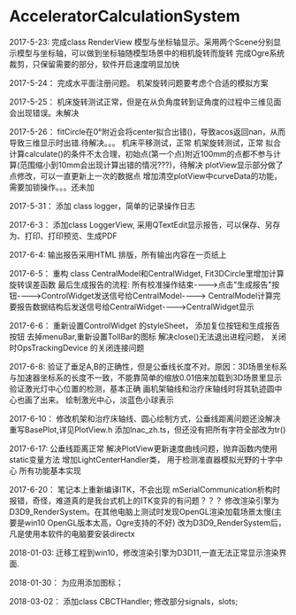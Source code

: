 # AcceleratorCalculationSystem
2017-5-23:  完成class RenderView 模型与坐标轴显示。采用两个Scene分别显示模型与坐标轴，可以做到坐标轴随模型场景中的相机旋转而旋转
			完成Ogre系统裁剪，只保留需要的部分，软件开启速度明显加快
			
2017-5-24： 完成水平面注册问题。
			机架旋转问题要考虑个合适的模拟方案
			
2017-5-25： 机床旋转测试正常，但是在从负角度转到证角度的过程中三维见面会出现错误。未解决

2017-5-26： fitCircle在0°附近会将center拟合出错()，导致acos返回nan，从而导致三维显示时出错.待解决。。。
			机床平移测试，正常
			机架旋转测试，正常
			拟合计算calculate()的条件不太合理，初始点(第一个点)附近100mm的点都不参与计算(范围缩小到10mm会出现计算出错的情况???)，待解决
			plotView显示部分做了点修改，可以一直更新上一次的数据点
			增加清空plotView中curveData的功能，需要加锁操作。。。还未加

2017-5-31： 添加 class logger，简单的记录操作日志

2017-6-3： 添加class LoggerView, 采用QTextEdit显示报告，可以保存、另存为、打印、打印预览、生成PDF
			
2017-6-4:  输出报告采用HTML 排版，所有输出内容在一页纸上

2017-6-5： 重构 class CentralModel和CentralWidget, Fit3DCircle里增加计算旋转误差函数
		   最后生成报告的流程: 所有校准操作结束---->点击"生成报告"按钮---->ControlWidget发送信号给CentralModel----> 
							   CentralModel计算完要报告数据结构后发送信号给CentralWidget---->CentralWidget显示
							   
2017-6-6： 重新设置ControlWidget 的styleSheet， 添加复位按钮和生成报告按钮
			去掉menuBar,重新设置TollBar的图标
			解决close()无法退出进程问题， 关闭时OpsTrackingDevice 的关闭连接问题
			
2017-6-8: 验证了垂足A,B的正确性，但是公垂线长度不对。原因：3D场景坐标系与加速器坐标系的长度不一致，不能靠简单的缩放0.01倍来加载到3D场景里显示
		  验证激光灯中心位置的检测，基本正确
		  画机架轴线和治疗床轴线时将其轨迹圆中心也画了出来。
		  绘制激光中心，淡蓝色小球表示
		  
2017-6-10： 修改机架和治疗床轴线、圆心绘制方式，公垂线距离问题还没解决
			重写BasePlot,详见PlotView.h
			添加lnac_zh.ts，但还没有把所有字符全部改为tr()
			
2017-6-17: 公垂线距离正常
		   解决PlotView更新速度曲线问题，抛弃函数内使用static变量方法
		   增加LightCenterHandler类， 用于检测准直器模拟光野的十字中心
		   所有功能基本实现
		   
2017-6-20： 笔记本上重新编译ITK，不会出现 mSerialCommunication析构时报错，奇怪，难道真的是我台式机上的ITK变异的有问题？？？
			修改渲染引擎为D3D9_RenderSystem。在其他电脑上测试时发现OpenGL渲染加载场景太慢(主要是win10 OpenGL版本太高，Ogre支持的不好)
			改为D3D9_RenderSystem后，凡是使用本软件的电脑要安装directx
			
2018-01-03: 迁移工程到win10，修改渲染引擎为D3D11,一直无法正常显示渲染界面.

2018-01-30： 为应用添加图标；

2018-03-02： 添加class CBCTHandler;
			 修改部分signals，slots;
			